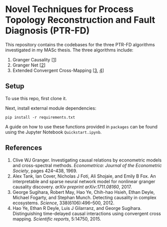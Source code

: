 # Novel Techniques for Process Topology Reconstruction and Fault Diagnosis (PTR-FD)

This repository contains the codebases for the three PTR-FD algorithms investigated in my MASc thesis. The three algorithms include:

1. Granger Causality [[1](https://www.jstor.org/stable/1912791)]
2. Granger Net [[2](https://arxiv.org/abs/1711.08160)]
3. Extended Convergent Cross-Mapping [[3](http://science.sciencemag.org/content/338/6106/496), [4](https://www.nature.com/articles/srep14750)]

## Setup
To use this repo, first clone it.

Next, install external module dependencies:
```
pip install -r requirements.txt
```

A guide on how to use these functions provided in `packages` can be found using the Jupyter Notebook `Quickstart.ipynb`.


## References
1. Clive WJ Granger. Investigating causal relations by econometric models and cross-spectral methods. *Econometrica: Journal of the Econometric Society*, pages 424–438, 1969.
2. Alex Tank, Ian Cover, Nicholas J Foti, Ali Shojaie, and Emily B Fox. An interpretable and sparse neural network model for nonlinear granger causality discovery. *arXiv preprint arXiv:1711.08160*, 2017.
3. George Sugihara, Robert May, Hao Ye, Chih-hao Hsieh, Ethan Deyle, Michael Fogarty, and Stephan Munch. Detecting causality in complex ecosystems. *Science*, 338(6106):496–500, 2012.
4. Hao Ye, Ethan R Deyle, Luis J Gilarranz, and George Sugihara. Distinguishing time-delayed causal interactions using convergent cross mapping. *Scientific reports*, 5:14750, 2015.
